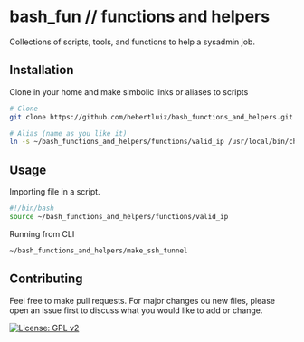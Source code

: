 # bash_fun // functions and helpers
Collections of scripts, tools, and functions to help a sysadmin job.

## Installation

Clone in your home and make simbolic links or aliases to scripts

```bash
# Clone 
git clone https://github.com/hebertluiz/bash_functions_and_helpers.git

# Alias (name as you like it)
ln -s ~/bash_functions_and_helpers/functions/valid_ip /usr/local/bin/check_valid_ip
```

## Usage

Importing file in a script.
```bash
#!/bin/bash 
source ~/bash_functions_and_helpers/functions/valid_ip
```
Running from CLI
```bash
~/bash_functions_and_helpers/make_ssh_tunnel 
```

## Contributing
Feel free to make pull requests. For major changes ou new files, please open an issue first to discuss what you would like to add or change.

[![License: GPL v2](https://img.shields.io/badge/License-GPL%20v2-blue.svg)](https://www.gnu.org/licenses/old-licenses/gpl-2.0.en.html)
